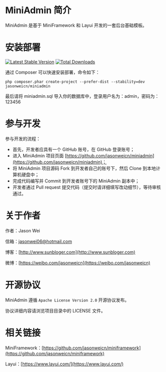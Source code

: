 MiniAdmin 简介
====================

MiniAdmin 是基于 MiniFramework 和 Layui 开发的一套后台基础模板。

安装部署
====================

[![Latest Stable Version](https://img.shields.io/packagist/v/jasonweicn/miniadmin.svg)](https://packagist.org/packages/jasonweicn/miniadmin)
[![Total Downloads](https://img.shields.io/packagist/dt/jasonweicn/miniadmin.svg)](https://packagist.org/packages/jasonweicn/miniadmin)

通过 Composer 可以快速安装部署，命令如下：

```
php composer.phar create-project --prefer-dist --stability=dev jasonweicn/miniadmin
```

最后请将 miniadmin.sql 导入你的数据库中，登录用户名为：admin，密码为：123456

参与开发
====================

参与开发的流程：

* 首先，开发者应具有一个 GitHub 账号，在 GitHub 登录账号；
* 进入 MiniAdmin 项目页面 [https://github.com/jasonweicn/miniadmin](https://github.com/jasonweicn/miniadmin)；
* 将 MiniAdmin 项目源码 Fork 到开发者自己的账号下，然后 Clone 到本地计算机硬盘中；
* 完成代码编写并 Commit 到开发者账号下的 MiniAdmin 副本中；
* 开发者通过 Pull request 提交代码（提交时请详细填写改动细节），等待审核通过。

关于作者
====================

作者：Jason Wei

信箱：jasonwei06@hotmail.com

博客：[http://www.sunbloger.com](http://www.sunbloger.com)

微博：[https://weibo.com/jasonweicn](https://weibo.com/jasonweicn)

开源协议
====================

MiniAdmin 遵循 `Apache License Version 2.0` 开源协议发布。

协议详细内容请浏览项目目录中的 LICENSE 文件。

相关链接
====================

MiniFramework：[https://github.com/jasonweicn/miniframework](https://github.com/jasonweicn/miniframework)

Layui：[https://www.layui.com/](https://www.layui.com/)
